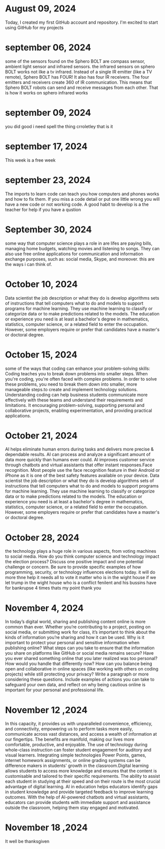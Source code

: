 # August 09, 2024 
Today, I created my first GitHub account and repository. I'm excited to start using GitHub for my projects
# september 06, 2024
some of the sensors found on the Sphero BOLT are compass sensor, ambient light sensor and infrared sensors.
the infrared sensors on sphero BOLT works not ilke a tv infrared. Instead of a single IR emitter (like a TV remote), Sphero BOLT has FOUR! It also has four IR receivers. The four emitters and receivers create 360 of IR communication. This means that Sphero BOLT robots can send and receive messages from each other. That is how it works on sphero infrared works
# september 09, 2024
you did good i need spell the thing crroletley  that is it
# september 17, 2024
This week is a free week
 # september 23, 2024
 The imports to learn code can teach you how computers and phones works and how to fix them.
 If you miss a code detail or put one little wrong you will have a new code or not working code.
 A good habit to develop is a the teacher for help if you have a qustion
 # September 30, 2024
 some way that computer science plays a role in are lifes are paying bills, managing home budgets, watching movies and listening to songs. They can also use free online applications for communication and information exchange purposes, such as: social media, Skype, and moreover. this are the ways i can think of.
# October 10, 2024
Data scientist the job description or what they do is develop algorithms sets of instructions that tell computers what to do and models to support programs for machine learning. They use machine learning to classify or categorize data or to make predictions related to the models. The education or experience you need is at least a bachelor's degree in mathematics, statistics, computer science, or a related field to enter the occupation. However, some employers require or prefer that candidates have a master's or doctoral degree.
# October 15, 2024
some of the ways that coding can enhance your problem-solving skills: Coding teaches you to break down problems into smaller steps. When you're coding, you're often faced with complex problems. In order to solve these problems, you need to break them down into smaller, more manageable steps.to create and implement technology solutions. Understanding coding can help business students communicate more effectively with these teams and understand their requirements and limitations. It encouraging problem-solving, supporting personal and collaborative projects, enabling experimentation, and providing practical applications. 
# October 21, 2024
AI helps eliminate human errors during tasks and delivers more precise & dependable results. AI can process and analyze a significant amount of data more quickly than humans ever could. AI improves customer service through chatbots and virtual assistants that offer instant responses.Face recognition. Most people use the face recognition feature in their Android or iPhone as it is one of the best safety features available on your device.
Data scientist the job description or what they do is develop algorithms sets of instructions that tell computers what to do and models to support programs for machine learning. They use machine learning to classify or categorize data or to make predictions related to the models. The education or experience you need is at least a bachelor's degree in mathematics, statistics, computer science, or a related field to enter the occupation. However, some employers require or prefer that candidates have a master's or doctoral degree.
# October 28, 2024
the technology plays a huge role in various aspects, from voting machines to social media. How do you think computer science and technology impact the election process? Discuss one positive impact and one potential challenge or concern. Be sure to provide specific examples of how programming, security, or technology influences elections today. it will do more thne help it needs all to vote it matter who is in the wight house  if we let trump in the wight house who is a conflict fenilent and his bussins have for bankrupse 4 times thats my point thank you
# November 4, 2024
In today’s digital world, sharing and publishing content online is more common than ever. Whether you’re contributing to a project, posting on social media, or submitting work for class, it’s important to think about the kinds of information you’re sharing and how it can be used. Why is it important to protect your personal and sensitive information when publishing online?
What steps can you take to ensure that the information you share on platforms like GitHub or social media remains secure?
Have you ever shared something online that you later realized was too personal? How would you handle that differently now?
How can you balance being open and collaborative in online spaces (like working with others on coding projects) while still protecting your privacy? Write a paragraph or more considering these questions. Include examples of actions you can take to safeguard your own data, and reflect on why being cautious online is important for your personal and professional life.
# November 12 ,2024
In this capacity, it provides us with unparalleled convenience, efficiency, and connectivity, empowering us to perform tasks more easily, communicate across vast distances, and access a wealth of information at our fingertips. The benefits are manifold, making our lives more comfortable, productive, and enjoyable. The use of technology during whole-class instruction can foster student engagement for auditory and visual learners. Integrating simple technologies Power Points, games, internet homework assignments, or online grading systems can be difference makers in students' growth in the classroom.Digital learning allows students to access more knowledge and ensures that the content is customisable and tailored to their specific requirements. The ability to assist each student in studying at their speed and on their route is the most crucial advantage of digital learning. AI in education helps educators identify gaps in student knowledge and provide targeted feedback to improve learning outcomes. With the help of AI-powered chatbots and virtual assistants, educators can provide students with immediate support and assistance outside the classroom, helping them stay engaged and motivated.
# November 18 ,2024
It well be thanksgiven

